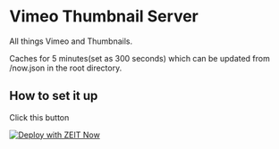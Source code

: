 # Vimeo Thumbnail Server


All things Vimeo and Thumbnails. 

Caches for 5 minutes(set as 300 seconds) which can be updated from /now.json in the root directory. 



## How to set it up

Click this button

[![Deploy with ZEIT Now](https://zeit.co/button)](https://zeit.co/new/project?template=https://github.com/ThatGuySam/vimeo-thumbnail-server)